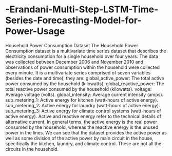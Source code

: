 # -Erandani-Multi-Step-LSTM-Time-Series-Forecasting-Model-for-Power-Usage
Household Power Consumption Dataset  The Household Power Consumption dataset is a multivariate time series dataset that describes the electricity consumption for a single household over four years.  The data was collected between December 2006 and November 2010 and observations of power consumption within the household were collected every minute.  It is a multivariate series comprised of seven variables (besides the date and time); they are:      global_active_power: The total active power consumed by the household (kilowatts).     global_reactive_power: The total reactive power consumed by the household (kilowatts).     voltage: Average voltage (volts).     global_intensity: Average current intensity (amps).     sub_metering_1: Active energy for kitchen (watt-hours of active energy).     sub_metering_2: Active energy for laundry (watt-hours of active energy).     sub_metering_3: Active energy for climate control systems (watt-hours of active energy).  Active and reactive energy refer to the technical details of alternative current.  In general terms, the active energy is the real power consumed by the household, whereas the reactive energy is the unused power in the lines.  We can see that the dataset provides the active power as well as some division of the active power by main circuit in the house, specifically the kitchen, laundry, and climate control. These are not all the circuits in the household.
